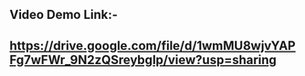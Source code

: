Video Demo Link:-
---
  https://drive.google.com/file/d/1wmMU8wjvYAPFg7wFWr_9N2zQSreybglp/view?usp=sharing
---
